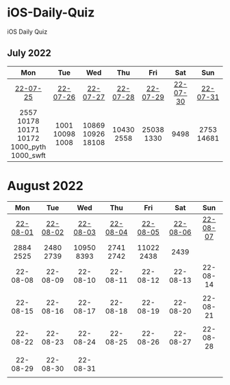 # iOS-Daily-Quiz
iOS Daily Quiz

## July 2022
|     Mon     |     Tue     |     Wed     |     Thu     |     Fri     |     Sat     |     Sun     |
|:----------:|:----------:|:----------:|:----------:|:----------:|:----------:|:----------:|
| [22-07-25](/Quiz/2022.07/0725.md) | [22-07-26](/Quiz/2022.07/0726.md) | [22-07-27](/Quiz/2022.07/0727.md) | [22-07-28](/Quiz/2022.07/0728.md) | [22-07-29](/Quiz/2022.07/0729.md) | [22-07-30](/Quiz/2022.07/0730.md) | [22-07-31](/Quiz/2022.07/0731.md) | 
| 2557<br/>10178<br/>10171<br/>10172<br/>1000_pyth<br/>1000_swft | 1001<br/>10098<br/>1008<br/> | 10869<br/>10926<br/>18108 | 10430<br/>2558 | 25038<br/>1330 | 9498 | 2753<br/>14681 |

# August 2022
|     Mon    |     Tue    |     Wed    |     Thu    |     Fri    |     Sat    |     Sun    |
|:----------:|:----------:|:----------:|:----------:|:----------:|:----------:|:----------:|
| [22-08-01](/Quiz/2202.08/0801.md) | [22-08-02](/Quiz/2202.08/0802.md) | [22-08-03](/Quiz/2202.08/0803.md) | [22-08-04](/Quiz/2202.08/0804.md) | [22-08-05](/Quiz/2202.08/0805.md) | [22-08-06](/Quiz/2202.08/0806.md) | [22-08-07](/Quiz/2202.08/0807.md) |
| 2884<br/>2525 | 2480<br/>2739 | 10950<br/>8393 | 2741<br/>2742 | 11022<br/>2438 | 2439 |  |
| 22-08-08 | 22-08-09 | 22-08-10 | 22-08-11 | 22-08-12 | 22-08-13 | 22-08-14 |
|  |  |  |  |  |  |  |
| 22-08-15 | 22-08-16 | 22-08-17 | 22-08-18 | 22-08-19 | 22-08-20 | 22-08-21 |
|  |  |  |  |  |  |  |
| 22-08-22 | 22-08-23 | 22-08-24 | 22-08-25 | 22-08-26 | 22-08-27 | 22-08-28 |
|  |  |  |  |  |  |  |
| 22-08-29 | 22-08-30 | 22-08-31 |  |  |  |  |
|  |  |  |  |  |  |  |